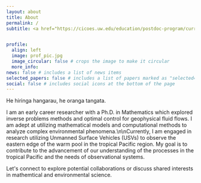 ```yaml
---
layout: about
title: About
permalink: /
subtitle: <a href="https://cicoes.uw.edu/education/postdoc-program/current-postdoctoral-researchers/">University of Washington</a>, <a href="https://www.pmel.noaa.gov/ocs/people">NOAA Pacific Marine Environment Laboratory</a>


profile:
  align: left
  image: prof_pic.jpg
  image_circular: false # crops the image to make it circular
  more_info:
news: false # includes a list of news items
selected_papers: false # includes a list of papers marked as "selected={true}"
social: false # includes social icons at the bottom of the page
---
```


 He hiringa hangarau, he oranga tangata.

I am an early career researcher with a Ph.D. in Mathematics which explored inverse problems methods and optimal control for geophysical fluid flows. I am adept at utilizing mathematical models and computational methods to analyze complex environmental phenomena.\n\nCurrently, I am engaged in research utilizing Unmanned Surface Vehicles (USVs) to observe the eastern edge of the warm pool in the tropical Pacific region. My goal is to contribute to the advancement of our understanding of the processes in the tropical Pacific and the needs of observational systems.

Let's connect to explore potential collaborations or discuss shared interests in mathemtical and environmental science.

